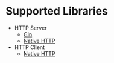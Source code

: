 # Supported Libraries

* HTTP Server
  * [Gin](https://github.com/gin-gonic/gin)
  * [Native HTTP](https://pkg.go.dev/net/http)
* HTTP Client
  * [Native HTTP](https://pkg.go.dev/net/http)